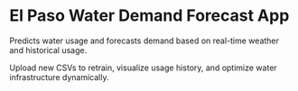 # El Paso Water Demand Forecast App

Predicts water usage and forecasts demand based on real-time weather and historical usage.

Upload new CSVs to retrain, visualize usage history, and optimize water infrastructure dynamically.
